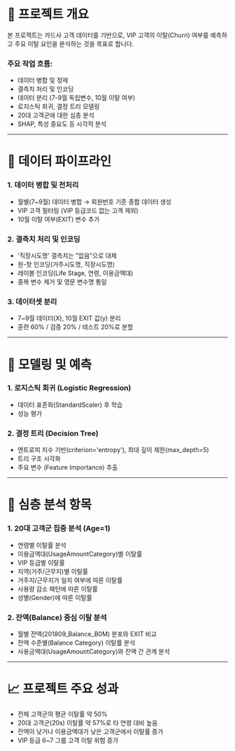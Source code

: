 # 📌 프로젝트 개요
본 프로젝트는 카드사 고객 데이터를 기반으로,
VIP 고객의 이탈(Churn) 여부를 예측하고
주요 이탈 요인을 분석하는 것을 목표로 합니다.

### 주요 작업 흐름:
* 데이터 병합 및 정제
* 결측치 처리 및 인코딩
* 데이터 분리 (7-9월 독립변수, 10월 이탈 여부)
* 로지스틱 회귀, 결정 트리 모델링
* 20대 고객군에 대한 심층 분석
* SHAP, 특성 중요도 등 시각적 분석

---

# 📂 데이터 파이프라인
### 1. 데이터 병합 및 전처리
* 월별(7~9월) 데이터 병합 → 회원번호 기준 종합 데이터 생성
* VIP 고객 필터링 (VIP 등급코드 없는 고객 제외)
* 10월 이탈 여부(EXIT) 변수 추가

### 2. 결측치 처리 및 인코딩
* '직장시도명' 결측치는 "없음"으로 대체
* 원-핫 인코딩(거주시도명, 직장시도명)
* 레이블 인코딩(Life Stage, 연령, 이용금액대)
* 중복 변수 제거 및 영문 변수명 통일

### 3. 데이터셋 분리
* 7~9월 데이터(X), 10월 EXIT 값(y) 분리
* 훈련 60% / 검증 20% / 테스트 20%로 분할

---

# 🤖 모델링 및 예측
### 1. 로지스틱 회귀 (Logistic Regression)
* 데이터 표준화(StandardScaler) 후 학습
* 성능 평가
  
### 2. 결정 트리 (Decision Tree)
* 엔트로피 지수 기반(criterion='entropy'), 최대 깊이 제한(max_depth=5)
* 트리 구조 시각화
* 주요 변수 (Feature Importance) 추출

---

# 🔎 심층 분석 항목
### 1. 20대 고객군 집중 분석 (Age=1)
* 연령별 이탈률 분석
* 이용금액대(UsageAmountCategory)별 이탈률
* VIP 등급별 이탈률
* 지역(거주/근무지)별 이탈률
* 거주지/근무지가 일치 여부에 따른 이탈률
* 사용량 감소 패턴에 따른 이탈률
* 성별(Gender)에 따른 이탈률

### 2. 잔액(Balance) 중심 이탈 분석
* 월별 잔액(201809_Balance_B0M) 분포와 EXIT 비교
* 잔액 수준별(Balance Category) 이탈률 분석
* 사용금액대(UsageAmountCategory)와 잔액 간 관계 분석

---


# 📈 프로젝트 주요 성과
* 전체 고객군의 평균 이탈률 약 50%
* 20대 고객군(20s) 이탈률 약 57%로 타 연령 대비 높음
* 잔액이 낮거나 이용금액대가 낮은 고객군에서 이탈률 증가
* VIP 등급 6~7 그룹 고객 이탈 위험 증가
